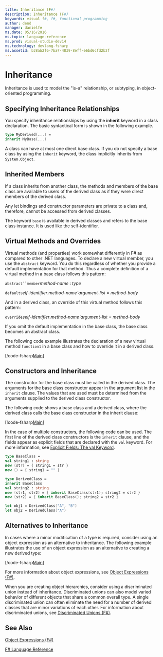```yaml
---
title: Inheritance (F#)
description: Inheritance (F#)
keywords: visual f#, f#, functional programming
author: dend
manager: danielfe
ms.date: 05/16/2016
ms.topic: language-reference
ms.prod: visual-studio-dev14
ms.technology: devlang-fsharp
ms.assetid: b38ab2f6-7ba7-4839-8eff-e6bd6cfd2b2f 
---
```


# Inheritance

Inheritance is used to model the "is-a" relationship, or subtyping, in object-oriented programming.


## Specifying Inheritance Relationships
You specify inheritance relationships by using the **inherit** keyword in a class declaration. The basic syntactical form is shown in the following example.

```fsharp
type MyDerived(...) =
inherit MyBase(...)
```

A class can have at most one direct base class. If you do not specify a base class by using the `inherit` keyword, the class implicitly inherits from `System.Object`.


## Inherited Members
If a class inherits from another class, the methods and members of the base class are available to users of the derived class as if they were direct members of the derived class.

Any let bindings and constructor parameters are private to a class and, therefore, cannot be accessed from derived classes.

The keyword `base` is available in derived classes and refers to the base class instance. It is used like the self-identifier.


## Virtual Methods and Overrides
Virtual methods (and properties) work somewhat differently in F# as compared to other .NET languages. To declare a new virtual member, you use the `abstract` keyword. You do this regardless of whether you provide a default implementation for that method. Thus a complete definition of a virtual method in a base class follows this pattern:

`abstract``member`*method-name* : *type*

`default`*self-identifier*.*method-name`argument-list* = *method-body*

And in a derived class, an override of this virtual method follows this pattern:

`override`*self-identifier*.*method-name`argument-list* = *method-body*

If you omit the default implementation in the base class, the base class becomes an abstract class.

The following code example illustrates the declaration of a new virtual method `function1` in a base class and how to override it in a derived class.

[!code-fsharp[Main](../../../samples/snippets/fslangref1/snippet2601.fs)]
    
## Constructors and Inheritance
The constructor for the base class must be called in the derived class. The arguments for the base class constructor appear in the argument list in the `inherit` clause. The values that are used must be determined from the arguments supplied to the derived class constructor.

The following code shows a base class and a derived class, where the derived class calls the base class constructor in the inherit clause:

[!code-fsharp[Main](../../../samples/snippets/fslangref1/snippet2602.fs)]

In the case of multiple constructors, the following code can be used. The first line of the derived class constructors is the `inherit` clause, and the fields appear as explicit fields that are declared with the `val` keyword. For more information, see [Explicit Fields: The val Keyword](https://msdn.microsoft.com/library/a58c4413-16c7-4e1a-8995-0ccc6e044157).

```fsharp
type BaseClass =
val string1 : string
new (str) = { string1 = str }
new () = { string1 = "" }

type DerivedClass =
inherit BaseClass
val string2 : string
new (str1, str2) = { inherit BaseClass(str1); string2 = str2 }
new (str2) = { inherit BaseClass(); string2 = str2 }

let obj1 = DerivedClass("A", "B")
let obj2 = DerivedClass("A")
```

## Alternatives to Inheritance
In cases where a minor modification of a type is required, consider using an object expression as an alternative to inheritance. The following example illustrates the use of an object expression as an alternative to creating a new derived type:

[!code-fsharp[Main](../../../samples/snippets/fslangref1/snippet2603.fs)]

For more information about object expressions, see [Object Expressions &#40;F&#35;&#41;](Object-Expressions-%5BFSharp%5D.md).

When you are creating object hierarchies, consider using a discriminated union instead of inheritance. Discriminated unions can also model varied behavior of different objects that share a common overall type. A single discriminated union can often eliminate the need for a number of derived classes that are minor variations of each other. For information about discriminated unions, see [Discriminated Unions &#40;F&#35;&#41;](Discriminated-Unions-%5BFSharp%5D.md).


## See Also
[Object Expressions &#40;F&#35;&#41;](Object-Expressions-%5BFSharp%5D.md)

[F&#35; Language Reference](FSharp-Language-Reference.md)